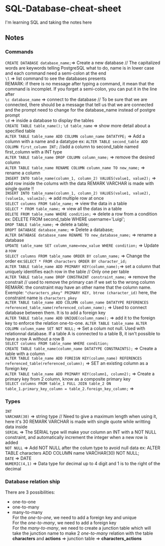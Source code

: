# SQL-Database-cheat-sheet
I'm learning SQL and taking the notes here
## Notes  
### Commands
```CREATE DATABASE database_name;```=> Create a new database // The capitalized words are keywords telling PostgreSQL what to do, name is in lower case and each command need a semi-colon at the end  
```\l``` => list command to see the databases presents  
REMARK: if there is no message after typing a command, it mean that the command is incomplet. If you forget a semi-colon, you can put it in the line after  
```\c database_name``` => connect to the database // To be sure that we are connected, there should be a message that tell us that we are connected and the prompt need to change for the database_name instead of postgre prompt  
```\d``` => inside a database to display the tables  
```CREATE TABLE table_name();```
```\d table_name``` => show more detail about a specified table  
```ALTER TABLE table_name ADD COLUMN column_name DATATYPE;``` => Add a column with a name and a datatype  ex: ```ALTER TABLE second_table ADD COLUMN first_column INT;``` //add a column to second_table named first_column with a INT type  
```ALTER TABLE table_name DROP COLUMN column_name;``` => remove the desired column  
```ALTER TABLE table_name RENAME COLUMN column_name TO new_name;``` => rename a column  
```INSERT INTO table_name(column_1, column_2) VALUES(value1, value2);``` => add row inside the colums with the data REMARK VARCHAR is made with single quote !!  
```INSERT INTO table_name(column_1, column_2) VALUES(value1, value2),(value1a, value2a);``` => add multiple row at once  
```SELECT columns FROM table_name;``` => view the data in a table  
```SELECT * FROM table_name;``` => view all the datas in a table  
```DELETE FROM table_name WHERE condition;``` => delete a row from a condition ex: DELETE FROM second_table WHERE username='Luigi';  
```DROP TABLE table_name;``` => delete a table;  
```DROPT DATABASE database_name;``` => Delete a database;  
```ALTER DATABASE database_name RENAME TO new_database_name;``` => rename a database  
```UPDATE table_name SET column_name=new_value WHERE condition;``` => Update a row  
```SELECT columns FROM table_name ORDER BY column_name;``` => Change the order ex:```SELECT * FROM characters ORDER BY character_id;```  
```ALTER TABLE table_name ADD PRIMARY KEY(column_name);```=> set a column that uniquely identifies each row in the table // Only one per table  
```ALTER TABLE table_name DROP CONSTRAINT constraint_name;``` => remove the constrait // used to remove the primary can if we set to the wrong column REMARK: the constraint may have an other name that the column name. Exemple: ```"characters_pkey" PRIMARY KEY, btree (character_id)``` here, the constraint name is ```characters_pkey```  
```ALTER TABLE table_name ADD COLUMN column_name DATATYPE REFERENCES referenced_table_name(referenced_column_name);``` => Used to connect database between them. It is to add a foreign key  
```ALTER TABLE table_name ADD UNIQUE(column_name);``` => add it to the foreign key to enforce the relation one-to-one. 
```ALTER TABLE table_name ALTER COLUMN column_name SET NOT NULL;``` => Set a colum not null. Used with relationnal database. If a table A is connected to a table B, it isn't possible to have a row A without a row B  
```SELECT columns FROM table_name WHERE condition;```  
```CREATE TABLE table_name(column_name DATATYPE CONSTRAINTS);``` => Create a table with a column  
```ALTER TABLE table_name ADD FOREIGN KEY(column_name) REFERENCES referenced_table(referenced_column);```  => SET an existing  column as a foreign key  
```ALTER TABLE table_name ADD PRIMARY KEY(column1, column2);``` => Create a primary key  from 2 column, know as a composite primary key  
```SELECT columns FROM table_1 FULL JOIN table_2 ON table_1.primary_key_column = table_2.foreign_key_column;``` => 

### Types  
```INT```  
```VARCHAR(30)``` => string type // Need to give a maximum length when using it, here it's 30 REMARK VARCHAR is made with single quote while writting data inside  
```SERIAL``` => The SERIAL type will make your column an INT with a NOT NULL constraint, and automatically increment the integer when a new row is added  
```NOT NULL``` => Add NOT NULL after the colum type to avoid null data ex: ALTER TABLE characters ADD COLUMN name VARCHAR(30) NOT NULL;  
```DATE```  => DATE  
```NUMERIC(4,1)``` => Data type for decimal up to 4 digit and 1 is to the right of the decimal  
### Database relation ship  
There are 3 possibilities:
- one-to-one  
- one-to-many  
- many-to-many  
For the *one-to-one*, we need to add a foreign key and unique  
For the *one-to-many*, we need to add a foreign key  
For the *many-to-many*, we need to create a junction table which will take the junction name to make 2 *one-to-many* relation with the table **characters** and **actions** => junction table => **characters_actions**  

